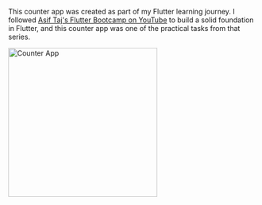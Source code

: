 This counter app was created as part of my Flutter learning journey. I followed [Asif Taj's Flutter Bootcamp on YouTube](https://youtu.be/ULg_aBP9TBI?si=5ElL-o35UH2r1ePc) to build a solid foundation in Flutter, and this counter app was one of the practical tasks from that series.

<img src="https://github.com/user-attachments/assets/322949fd-1cf1-4eb3-a5b2-4d5b37412669" alt="Counter App" width="300"/>
